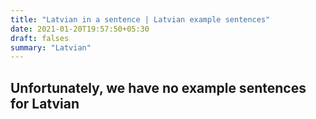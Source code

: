 ```yaml
---
title: "Latvian in a sentence | Latvian example sentences"
date: 2021-01-20T19:57:50+05:30
draft: falses
summary: "Latvian"
---
```

## Unfortunately, we have no example sentences for Latvian                 
